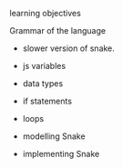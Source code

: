learning objectives

Grammar of the language

- slower version of snake.
- js variables
- data types
- if statements
- loops

- modelling Snake

- implementing Snake

